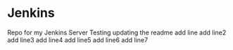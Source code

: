 # Jenkins
Repo for my Jenkins Server
Testing updating the readme
add line
add line2
add line3
add line4
add line5
add line6
add line7
